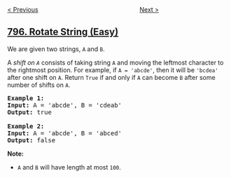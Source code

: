 <!--|This file generated by command(leetcode description); DO NOT EDIT.    |-->
<!--+----------------------------------------------------------------------+-->
<!--|@author    openset <openset.wang@gmail.com>                           |-->
<!--|@link      https://github.com/openset                                 |-->
<!--|@home      https://github.com/openset/leetcode                        |-->
<!--+----------------------------------------------------------------------+-->

[< Previous](https://github.com/openset/leetcode/tree/master/problems/number-of-subarrays-with-bounded-maximum "Number of Subarrays with Bounded Maximum")
　　　　　　　　　　　　　　　　
[Next >](https://github.com/openset/leetcode/tree/master/problems/all-paths-from-source-to-target "All Paths From Source to Target")

## [796. Rotate String (Easy)](https://leetcode.com/problems/rotate-string "旋转字符串")

<p>We are given two strings, <code>A</code> and <code>B</code>.</p>

<p>A <em>shift on <code>A</code></em> consists of taking string <code>A</code> and moving the leftmost character to the rightmost position. For example, if <code>A = &#39;abcde&#39;</code>, then it will be <code>&#39;bcdea&#39;</code> after one shift on <code>A</code>. Return <code>True</code> if and only if <code>A</code> can become <code>B</code> after some number of shifts on <code>A</code>.</p>

<pre>
<strong>Example 1:</strong>
<strong>Input:</strong> A = &#39;abcde&#39;, B = &#39;cdeab&#39;
<strong>Output:</strong> true

<strong>Example 2:</strong>
<strong>Input:</strong> A = &#39;abcde&#39;, B = &#39;abced&#39;
<strong>Output:</strong> false
</pre>

<p><strong>Note:</strong></p>

<ul>
	<li><code>A</code> and <code>B</code> will have length at most <code>100</code>.</li>
</ul>
